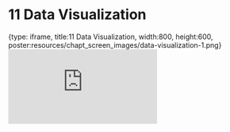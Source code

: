 # 11 Data Visualization
 
{type: iframe, title:11 Data Visualization, width:800, height:600, poster:resources/chapt_screen_images/data-visualization-1.png}
![](https://datatrail-jhu.github.io/07_dataviz/no_toc/data-visualization-1.html)
 

 
